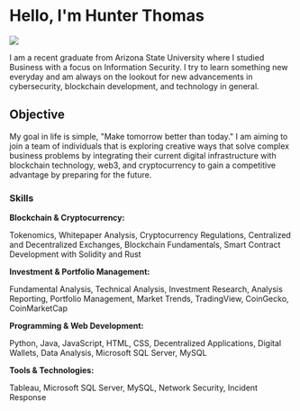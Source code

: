 # Hello, I'm Hunter Thomas
<a href="https://www.linkedin.com/in/hunter-thomas22/"><img src="https://img.shields.io/badge/-LinkedIn-0072b1?&style=for-the-badge&logo=linkedin&logoColor=white" /></a>


I am a recent graduate from Arizona State University where I studied Business with a focus on Information Security.  I try to learn something new everyday and am always on the lookout for new advancements in cybersecurity, blockchain development, and technology in general. 

## Objective

My goal in life is simple, "Make tomorrow better than today."  I am aiming to join a team of individuals that is exploring creative ways that solve complex business problems by integrating their current digital infrastructure with blockchain technology, web3, and cryptocurrency to gain a competitive advantage by preparing for the future. 

### Skills
<!-- [Provide skills and associated project. Make sure to hyperlink the project - Remove this afterwards]] -->
**Blockchain & Cryptocurrency:** 
    
Tokenomics, Whitepaper Analysis, Cryptocurrency Regulations, Centralized and Decentralized Exchanges, Blockchain Fundamentals, Smart Contract Development with Solidity and Rust

**Investment & Portfolio Management:**

Fundamental Analysis, Technical Analysis, Investment Research, Analysis Reporting, Portfolio Management, Market Trends, TradingView, CoinGecko, CoinMarketCap

**Programming & Web Development:**

Python, Java, JavaScript, HTML, CSS, Decentralized Applications, Digital Wallets, Data Analysis, Microsoft SQL Server, MySQL

**Tools & Technologies:**

Tableau, Microsoft SQL Server, MySQL, Network Security, Incident Response

<!-- this SECTION NEEDS TO BE COMPLETED!! 

| Skill                                         | Associated Project         |
|-----------------------------------------------|----------------------------|
| SIEM Implementation and Log Analysis          | <a href="https://google.com">Detection Lab</a>|
| Network Traffic Monitoring and Attack Detection | <a href="https://google.com">Detection Lab</a>|
| Security Automation with Shuffle SOAR         | SOC Automation Lab|
| Incident Response Planning and Execution      | SOC Automation Lab|
| Case Management with TheHive                  | SOC Automation Lab|
| Scripting and Automation for Threat Mitigation | SOC Automation Lab|  -->

<!--
## Tools
[Provide tools and break them down into categories. Use ChatGPT to help create the link - Remove this afterwards]] -->

<!-- UPDATE THIS SECTION
### Network
<div>
    <img src="https://img.shields.io/badge/-Wireshark-1679A7?&style=for-the-badge&logo=Wireshark&logoColor=white" />
    <img src="https://img.shields.io/badge/-Suricata-EF3B2D?&style=for-the-badge&logo=Suricata&logoColor=white" />
    <img src="https://img.shields.io/badge/-Zeek-777BB4?&style=for-the-badge&logo=Zeek&logoColor=white" />
</div>

### Endpoint
<div>
    <img src="https://img.shields.io/badge/-Microsoft_Defender_for_Endpoint-00A4EF?&style=for-the-badge&logo=Microsoft&logoColor=white" />
    <img src="https://img.shields.io/badge/-Velociraptor-4B275F?&style=for-the-badge&logo=Velociraptor&logoColor=white" />
</div>

### SIEM
<div>
    <img src="https://img.shields.io/badge/-Microsoft_Sentinel-0078D4?&style=for-the-badge&logo=Microsoft&logoColor=white" />
    <img src="https://img.shields.io/badge/-Splunk-000000?&style=for-the-badge&logo=Splunk&logoColor=white" />
    <img src="https://img.shields.io/badge/-Elastic-005571?&style=for-the-badge&logo=Elastic&logoColor=white" />
</div> -->

<!--
## Certifications
[Provide certifications that you have obtained. Use ChatGPT to help create the link - Remove this afterwards]]
<div>
<img src="https://img.shields.io/badge/-Security%2B-FF0000?&style=for-the-badge&logo=CompTIA&logoColor=white" />
<img src="https://img.shields.io/badge/-Network%2B-007ACC?&style=for-the-badge&logo=CompTIA&logoColor=white" />
<img src="https://img.shields.io/badge/-A%2B-4D4D4D?&style=for-the-badge&logo=CompTIA&logoColor=white" />
<img src="https://img.shields.io/badge/-CDSA-006400?&style=for-the-badge&logoColor=white" />
<img src="https://img.shields.io/badge/-CCD-000080?&style=for-the-badge&logoColor=white" />
</div>  -->

<!--
## Projects
- Detection Lab
- SOC Automation Project -->
